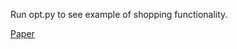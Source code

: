 Run opt.py to see example of shopping functionality.

[Paper](https://github.com/convexengineering/shopping/blob/master/shopping.pdf)

